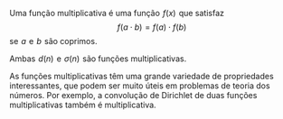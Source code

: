 
Uma função multiplicativa é uma função  $f(x)$  que satisfaz
$$f(a \cdot b) = f(a) \cdot f(b)$$
se  $a$  e  $b$  são coprimos.

Ambas  $d(n)$  e  $\sigma(n)$  são funções multiplicativas.

As funções multiplicativas têm uma grande variedade de propriedades interessantes, que podem ser muito úteis em problemas de teoria dos números. Por exemplo, a convolução de Dirichlet de duas funções multiplicativas também é multiplicativa.